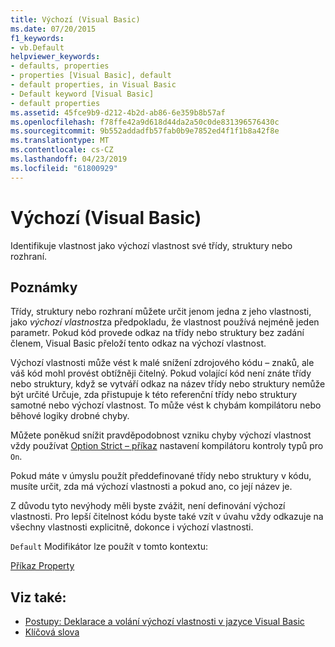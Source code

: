 ```yaml
---
title: Výchozí (Visual Basic)
ms.date: 07/20/2015
f1_keywords:
- vb.Default
helpviewer_keywords:
- defaults, properties
- properties [Visual Basic], default
- default properties, in Visual Basic
- Default keyword [Visual Basic]
- default properties
ms.assetid: 45fce9b9-d212-4b2d-ab86-6e359b8b57af
ms.openlocfilehash: f78ffe42a9d618d44da2a50c0de831396576430c
ms.sourcegitcommit: 9b552addadfb57fab0b9e7852ed4f1f1b8a42f8e
ms.translationtype: MT
ms.contentlocale: cs-CZ
ms.lasthandoff: 04/23/2019
ms.locfileid: "61800929"
---
```

# <a name="default-visual-basic"></a>Výchozí (Visual Basic)
Identifikuje vlastnost jako výchozí vlastnost své třídy, struktury nebo rozhraní.  
  
## <a name="remarks"></a>Poznámky  
 Třídy, struktury nebo rozhraní můžete určit jenom jedna z jeho vlastnosti, jako *výchozí vlastnost*za předpokladu, že vlastnost používá nejméně jeden parametr. Pokud kód provede odkaz na třídy nebo struktury bez zadání členem, Visual Basic přeloží tento odkaz na výchozí vlastnost.  
  
 Výchozí vlastnosti může vést k malé snížení zdrojového kódu – znaků, ale váš kód mohl provést obtížněji čitelný. Pokud volající kód není znáte třídy nebo struktury, když se vytváří odkaz na název třídy nebo struktury nemůže být určité Určuje, zda přistupuje k této referenční třídy nebo struktury samotné nebo výchozí vlastnost. To může vést k chybám kompilátoru nebo běhové logiky drobné chyby.  
  
 Můžete poněkud snížit pravděpodobnost vzniku chyby výchozí vlastnost vždy používat [Option Strict – příkaz](../../../visual-basic/language-reference/statements/option-strict-statement.md) nastavení kompilátoru kontroly typů pro `On`.  
  
 Pokud máte v úmyslu použít předdefinované třídy nebo struktury v kódu, musíte určit, zda má výchozí vlastnosti a pokud ano, co její název je.  
  
 Z důvodu tyto nevýhody měli byste zvážit, není definování výchozí vlastnosti. Pro lepší čitelnost kódu byste také vzít v úvahu vždy odkazuje na všechny vlastnosti explicitně, dokonce i výchozí vlastnosti.  
  
 `Default` Modifikátor lze použít v tomto kontextu:  
  
 [Příkaz Property](../../../visual-basic/language-reference/statements/property-statement.md)  
  
## <a name="see-also"></a>Viz také:

- [Postupy: Deklarace a volání výchozí vlastnosti v jazyce Visual Basic](../../../visual-basic/programming-guide/language-features/procedures/how-to-declare-and-call-a-default-property.md)
- [Klíčová slova](../../../visual-basic/language-reference/keywords/index.md)
